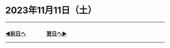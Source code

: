 # 2023年11月11日（土）

---

### [◀️前日へ](https://github.com/yuasys/chatty-journal/blob/main/2023/11/2023-11-10.md)&emsp;&emsp;&emsp;&emsp;[翌日へ▶️](https://github.com/yuasys/chatty-journal/blob/main/2023/11/2023-11-12.md)

---
